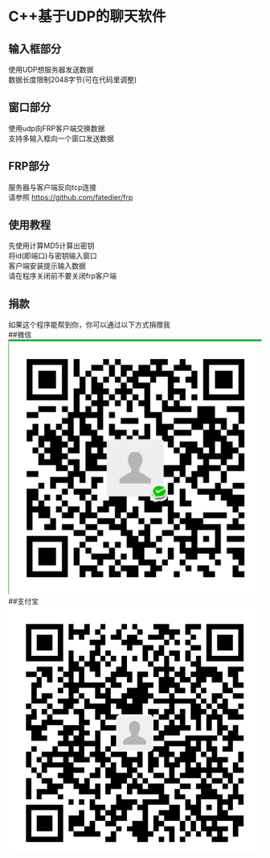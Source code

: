 C++基于UDP的聊天软件
====

输入框部分
-----
使用UDP想服务器发送数据<br>
数据长度限制2048字节(可在代码里调整)<br>

窗口部分
-----
使用udp向FRP客户端交换数据<br>
支持多输入框向一个窗口发送数据<br>

FRP部分
-----
服务器与客户端反向tcp连接<br>
请参照 https://github.com/fatedier/frp<br>

使用教程
-----
先使用计算MD5计算出密钥<br>
将id(即端口)与密钥输入窗口<br>
客户端安装提示输入数据<br>
请在程序关闭前不要关闭frp客户端<br>

捐款
-----
如果这个程序能帮到你，你可以通过以下方式捐赠我<br>
##微信
![](https://github.com/Blocks233/Message/raw/master/捐款/wechat.png)
##支付宝
![](https://github.com/Blocks233/Message/raw/master/捐款/alipay.jpg)
